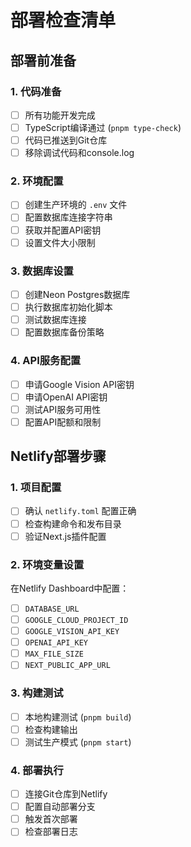 # 部署检查清单

## 部署前准备

### 1. 代码准备
- [ ] 所有功能开发完成
- [ ] TypeScript编译通过 (`pnpm type-check`)
- [ ] 代码已推送到Git仓库
- [ ] 移除调试代码和console.log

### 2. 环境配置
- [ ] 创建生产环境的 `.env` 文件
- [ ] 配置数据库连接字符串
- [ ] 获取并配置API密钥
- [ ] 设置文件大小限制

### 3. 数据库设置
- [ ] 创建Neon Postgres数据库
- [ ] 执行数据库初始化脚本
- [ ] 测试数据库连接
- [ ] 配置数据库备份策略

### 4. API服务配置
- [ ] 申请Google Vision API密钥
- [ ] 申请OpenAI API密钥
- [ ] 测试API服务可用性
- [ ] 配置API配额和限制

## Netlify部署步骤

### 1. 项目配置
- [ ] 确认 `netlify.toml` 配置正确
- [ ] 检查构建命令和发布目录
- [ ] 验证Next.js插件配置

### 2. 环境变量设置
在Netlify Dashboard中配置：
- [ ] `DATABASE_URL`
- [ ] `GOOGLE_CLOUD_PROJECT_ID`
- [ ] `GOOGLE_VISION_API_KEY`
- [ ] `OPENAI_API_KEY`
- [ ] `MAX_FILE_SIZE`
- [ ] `NEXT_PUBLIC_APP_URL`

### 3. 构建测试
- [ ] 本地构建测试 (`pnpm build`)
- [ ] 检查构建输出
- [ ] 测试生产模式 (`pnpm start`)

### 4. 部署执行
- [ ] 连接Git仓库到Netlify
- [ ] 配置自动部署分支
- [ ] 触发首次部署
- [ ] 检查部署日志